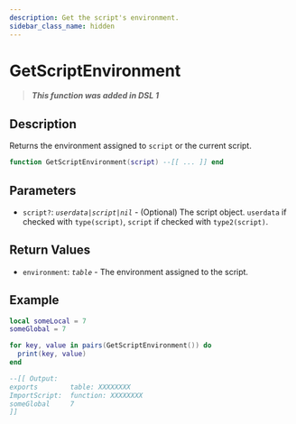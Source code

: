 ```yaml
---
description: Get the script's environment.
sidebar_class_name: hidden
---
```


# GetScriptEnvironment

> **_This function was added in DSL 1_**

## Description

Returns the environment assigned to `script` or the current script.

```lua
function GetScriptEnvironment(script) --[[ ... ]] end
```

## Parameters

- `script?`: _`userdata|script|nil`_ - (Optional) The script object. `userdata` if checked with `type(script)`, `script` if checked with `type2(script)`.

## Return Values

- `environment`: _`table`_ - The environment assigned to the script.

## Example

```lua
local someLocal = 7
someGlobal = 7

for key, value in pairs(GetScriptEnvironment()) do
  print(key, value)
end

--[[ Output:
exports        table: XXXXXXXX
ImportScript:  function: XXXXXXXX
someGlobal     7
]]
```

